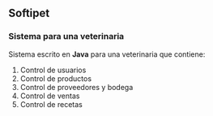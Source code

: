 ## Softipet
### Sistema para una veterinaria

Sistema escrito en **Java** para una veterinaria que contiene:

1. Control de usuarios
2. Control de productos
3. Control de proveedores y bodega
4. Control de ventas
5. Control de recetas


